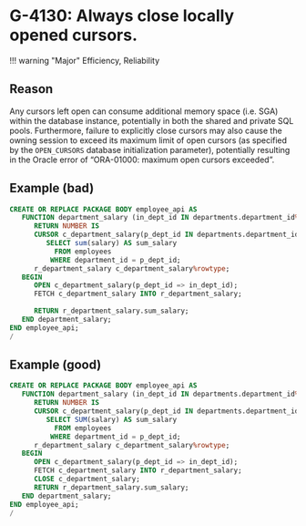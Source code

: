 # G-4130: Always close locally opened cursors.

!!! warning "Major"
    Efficiency, Reliability

## Reason

Any cursors left open can consume additional memory space (i.e. SGA) within the database instance, potentially in both the shared and private SQL pools. Furthermore, failure to explicitly close cursors may also cause the owning session to exceed its maximum limit of open cursors (as specified by the `OPEN_CURSORS` database initialization parameter), potentially resulting in the Oracle error of “ORA-01000: maximum open cursors exceeded”. 

## Example (bad)

``` sql
CREATE OR REPLACE PACKAGE BODY employee_api AS
   FUNCTION department_salary (in_dept_id IN departments.department_id%TYPE)
      RETURN NUMBER IS
      CURSOR c_department_salary(p_dept_id IN departments.department_id%TYPE) IS 
         SELECT sum(salary) AS sum_salary
           FROM employees
          WHERE department_id = p_dept_id;
      r_department_salary c_department_salary%rowtype;
   BEGIN
      OPEN c_department_salary(p_dept_id => in_dept_id);
      FETCH c_department_salary INTO r_department_salary;
      
      RETURN r_department_salary.sum_salary;
   END department_salary;
END employee_api;
/
```

## Example (good)

``` sql
CREATE OR REPLACE PACKAGE BODY employee_api AS
   FUNCTION department_salary (in_dept_id IN departments.department_id%TYPE)
      RETURN NUMBER IS
      CURSOR c_department_salary(p_dept_id IN departments.department_id%TYPE) IS 
         SELECT SUM(salary) AS sum_salary
           FROM employees
          WHERE department_id = p_dept_id;
      r_department_salary c_department_salary%rowtype;
   BEGIN
      OPEN c_department_salary(p_dept_id => in_dept_id);
      FETCH c_department_salary INTO r_department_salary;
      CLOSE c_department_salary;
      RETURN r_department_salary.sum_salary;
   END department_salary;
END employee_api;
/
```